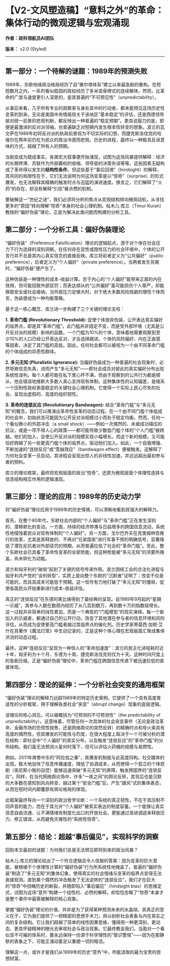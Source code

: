 # 【V2-文风塑造稿】“意料之外”的革命：集体行动的微观逻辑与宏观涌现

**作者：政科领航员AI团队**

**版本：** v2.0 (Styled)

---

## 第一部分：一个待解的谜题：1989年的预测失败

1989年，东欧地缘政治格局经历了自“雅尔塔体系”建立以来最急剧的重构。在短短数月之内，一系列看似稳固的政权经历了多米诺骨牌式的连续解体。然而，比革命的广度与速度更引人深思的，是其普遍的“不可预见性”（unpredictability）。

从事后来看，几乎所有专业的观察家与身处其中的行动者，都未能预见这场历史性变革的到来。无论是美国中央情报局关于该地区“基本稳定”的评估，还是西德领导层对统一前景的悲观判断，都反映出一种普遍的“稳定预期”。更具说服力的是，即便是最激进的反对派领袖，也普遍缺乏对短期内发生根本性转变的想象。波兰的瓦文萨在1989年初将反对派的执政前景视为不切实际的幻想，而捷克斯洛伐克的哈维尔在两年前仍在为民众的政治冷感而悲观。历史的进程，最终以一种极具反讽意味的方式，超越了所有人的预期。

当剧变成为既成事实，各类宏大叙事便开始涌现，试图为这场风暴提供解释：经济的长期停滞、苏联作为外部霸权的收缩、领导层的决策失误等等。这些因素无疑构成了革命得以发生的**结构性条件**。但这些基于“事后回溯”（hindsight）的解释，其共同的局限性在于，它们无法说明为何这场变革是以“惊奇”（surprise）的形式爆发，也无法解释其精确的触发时点与迅猛的演进速度。换言之，它们解释了“火药”的存在，却没有解释“引信”被点燃的机制。

要破解这一“世纪之谜”，我们必须将分析的焦点从宏观结构转向微观动机，从寻找更多的“原因”转向理解“惊奇”本身的社会心理机制。帖木儿·库兰（Timur Kuran）教授的“偏好伪装”理论，正是为解决此类问题而构建的分析工具。

## 第二部分：一个分析工具：偏好伪装理论

“偏好伪装”（Preference Falsification）理论的逻辑起点，源于对个体在社会压力下行为选择的深刻洞察。在任何存在显性或隐性压力的社会环境中，个体的公开言行并不总是其内心真实信念的直接反映。库兰将前者定义为“公共偏好”（public preference），后者定义为“个人偏好”（private preference）。当两者发生背离时，“偏好伪装”便产生了。

这种伪装是一种理性的成本-收益计算。忠于内心的“个人偏好”能带来正直的内在效用，但可能招致外部惩罚；而表达顺从的“公共偏好”虽可能损伤个人尊严，却能换取安全或社会接纳。当外部压力足够大时，对于绝大多数风险规避的理性个体而言，伪装便成为一种均衡策略。

基于这一核心概念，库兰进一步构建了三个关键的理论支柱：

**1. 革命门槛 (Revolutionary Threshold):** 促使个体放弃伪装、公开表达真实偏好的临界点，即是其“革命门槛”。此门槛并非固定不变，而是受外部环境（尤其是公开反对派的规模）影响的函数。一个门槛为10%的个体，意味着他需要观察到至少10%的人口已经公开表达反对，才会选择跟进。个体的风险偏好、内在正直感等因素，决定了其门槛的高低。因此，任何社会都可以被视为一个由不同革命门槛的个体组成的异质性群体。

**2. 多元无知 (Pluralistic Ignorance):** 当偏好伪装成为一种普遍的社会现象时，必然导致信息失真，进而产生“多元无知”——即社会成员对彼此的真实偏好分布出现系统性误判。每个人都可能在私下里心怀不满，但由于观察到的公共行为都是顺从，他会错误地推断大多数人真心支持现有体制。这种集体性的认知偏差，是维系一个压制性政权表面稳定的关键社会心理机制。它使得一个实际上民心尽失的社会，呈现出虚假的、高度的组织韧性。

**3. 革命的连锁反应 (Revolutionary Bandwagon):** 结合“革命门槛”与“多元无知”的概念，我们可以推演出革命性变革的动态过程。在一个由不同门槛个体组成的社会中，初始状态可能因为公开反对派规模过小而处于稳定均衡。然而，任何一个看似微小的外部冲击（a small shock）——例如一次偶然的、未被成功镇压的抗议，或是一项不得人心的政策——都可能导致少数低门槛个体的“个人门槛”被跨越。他们的加入，会使公开反对派的规模实现小幅增长。而这个新的规模，又可能恰好跨越了另一些更高门槛个体的临界点，驱动他们加入。如此，一个自我增强、不断加速的“连锁反应”或“雪崩效应”（bandwagon effect）便被触发。这解释了为何社会变革一旦启动，其进程会呈现出惊人的非线性加速，并远远超出最初参与者的预料。

库兰的理论框架，最终将宏观层面的政治“惊奇”，还原为微观层面个体理性选择与信息结构相互作用的逻辑涌现。

## 第三部分：理论的应用：1989年的历史动力学

将“偏好伪装”理论应用于1989年的历史情境，可以清晰地看到其强大的解释力。

首先，在整个80年代，东欧社会内部的“个人偏好”与“革命门槛”正在发生深刻的、潜移默化的变动。一方面，持续的经济停滞与日益增多的跨国信息流动，系统性地侵蚀着民众对现有体制的“个人偏好”。另一方面，戈尔巴乔夫在克里姆林宫推行的改革，尤其是其释放的、不再对“兄弟国家”进行军事干预的明确信号，显著降低了潜在反抗者对外部惩罚的预期，从而普遍拉低了社会的“革命门槛”。至此，整个东欧社会已具备了革命性变革的全部势能，但这种势能被“多元无知”的浓雾所掩盖，尚未转化为动能。

波兰和匈牙利的“破局”起到了关键的信号传递作用。波兰团结工会的合法化进程与匈牙利共产党的“谈判转型”，实质上是向整个东欧的“沉默者”证明了：改变不仅是可能的，而且其成本可能低于预期。这一信号有力地打破了“多元无知”的僵局，促使各国民众开始重新进行成本-收益评估。

真正的“连锁反应”在东德的莱比锡得到了最经典的呈现。自1989年9月起的“星期一示威”，其参与人数在数周内经历了从几百到数万，再到数十万的指数级增长。这一过程并非简单的线性累加，而是一个典型的“门槛模型”的现实演绎。每一个新加入的示威者，都通过自己的公开行动，改变了其他潜在参与者的信息环境和风险评估，从而成为促使更高门槛者越过其临界点的催化剂。历史学家蒂莫西·加顿·艾什在其著作《魔法灯笼》中生动记录的，正是这种个体心理在宏观层面汇聚成集体洪流的动态过程。

最终，这种“连锁反应”呈现为一种惊人的“革命加速度”：波兰的民主化进程耗时近十年，匈牙利为十个月，东德为十周，捷克斯洛伐克则仅为十天。这种时间尺度上的急剧压缩，正是“偏好伪装”理论中，革命门槛在跨国信息传递下被迅速拉低的直接体现。

## 第四部分：理论的延伸：一个分析社会突变的通用框架

“偏好伪装”理论的解释力远超1989年的特定历史案例。它提供了一个具有高度普适性的分析框架，用于理解各类社会“突变”（abrupt change）现象的底层逻辑。

该理论的核心洞见，可以被概括为“可预测的不可预测性”（the predictability of unpredictability）。这意味着，尽管任何一次具体的社会突变事件（无论是政治革命、金融市场的恐慌性抛售，还是网络舆论的突然反转）的精确时点和导火索具有高度的偶然性，但其爆发的可能性与烈度，在很大程度上取决于一个可被分析的潜在结构：即社会中“个人偏好”的真实分布，以及触发“连锁反应”的“革命门槛”的分布结构。我们虽无法预测火星何时落下，但可以评估火药桶的规模与易燃性。

例如，2011年席卷中东的“阿拉伯之春”，其爆发机制就与此高度同构。社交媒体的出现，极大地加快了信息传播速度，降低了协调成本，从而使得一个孤立的个体悲剧（突尼斯小贩的自焚）能够迅速突破“多元无知”的屏障，触发跨国界的“连锁反应”。同样，在当代网络舆论场中，许多“一夜之间”的舆论反转，其背后也是沉默的大多数在感知到风向转变、越过某个“安全门槛”后，产生“跟风”式的集体表态，从而在短时间内颠覆原有舆论格局的体现。

此框架最终导向一个深刻的政治哲学论断：一个系统的真正韧性，不在于其压制不同声音的能力，而在于其允许“个人偏好”被真实表达的制度容量。一个能够让真实信息自由流通、让不满情绪有制度化出口的开放社会，更能通过渐进调适来释放压力、修正错误，从而避免灾难性的“系统性惊奇”。

## 第五部分：结论：超越“事后偏见”，实现科学的洞察

回到本文最初的谜题：为何我们总是无法预见即将到来的政治风暴？

帖木儿·库兰的理论给出了一个符合逻辑且令人信服的答案：因为变革的巨大潜能，被根植于个体理性计算的“偏好伪装”行为所系统性地掩盖了。普遍的“偏好伪装”制造了“多元无知”的集体幻象，使得真实的社会情绪与变革的临界点变得无法直接观测。直到某个偶然的冲击触发了无法逆转的“连锁反应”，我们才在巨大的“惊奇”中目睹历史的断裂，并随即陷入“事后偏见”（hindsight bias）的思维定式，试图为这场“意外”构建一个线性的、必然的解释，却恰恰忽略了“惊奇”本身才是整个事件中最需被解释的核心现象。

掌握“偏好伪装”理论的价值，并非是为了获得某种预测未来的水晶球。其真正的意义在于，它为我们提供了一把精密的思想手术刀，用以剖析社会表象与内在真实之间的复杂结构。它让我们超越了简单的线性因果思维，懂得用一种更深刻、更动态、更具怀疑精神的眼光去审视社会与政治现象。它最终教会我们，当面对一个看似坚不可摧的体系时，要永远保持一份源于科学理性的“智识警惕”——因为在那静默的表象之下，可能正涌动着足以重塑一切的暗流。

理解这一点，或许才是我们从1989年的历史“意外”中，所能汲取的最为宝贵的思想财富。
